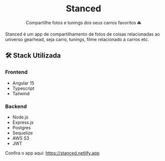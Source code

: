 <h1 align="center">
Stanced
</h1>
<p align="center">
Compartilhe fotos e tunings dos seus carros favoritos 🚘
</p>

Stanced é um app de compartilhamento de fotos de coisas relacionadas ao universo gearhead, seja carro, tunings, filme relacionado a carros etc.

## 🛠️ Stack Utilizada

### Frontend
- Angular 15
- Typescript
- Tailwind

### Backend
- Node.js
- Express.js
- Postgres
- Sequelize
- AWS S3
- JWT

Confira o app aqui: https://stanced.netlify.app
